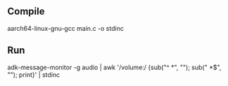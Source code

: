 
## Compile
aarch64-linux-gnu-gcc main.c -o stdinc

## Run
adk-message-monitor -g audio | awk '/volume:/ {sub("^ *", ""); sub(" *$", ""); print}' | stdinc
